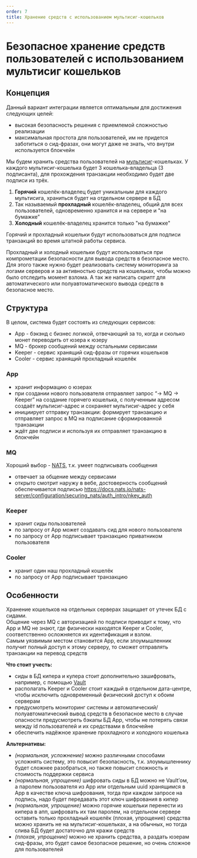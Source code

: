 ```yaml
---
order: 7
title: Хранение средств с использованием мультисиг-кошельков
---
```


# Безопасное хранение средств пользователей с использованием мультисиг кошельков

## Концепция

Данный вариант интеграции является оптимальным для достижения следующих целей:

- высокая безопасность решения с приемлемой сложностью реализации
- максимальная простота для пользователей, им не придется заботиться о сид-фразах, они могут даже не знать, что внутри используется блокчейн

Мы будем хранить средства пользователей на [мультисиг](/docs#multisignatures)-кошельках. У каждого мультисиг-кошелька будет 3 кошелька-владельца (3 подписанта), для прохождения транзакции необходимо будет две подписи из трёх.

1. **Горячий** кошелёк-владелец будет уникальным для каждого мультисига, храниться будет на отдельном сервере в БД
2. Так называемый **прохладный** кошелёк-владелец, общий для всех пользователей, одновременно хранится и на сервере и "на бумажке"
3. **Холодный** кошелёк-владелец хранится только "на бумажке"

Горячий и прохладный кошельки будут использоваться для подписи транзакций во время штатной работы сервиса.

Прохладный и холодный кошельки будут использоваться при компрометации безопасности для вывода средств в безопасное место. Для этого также нужно будет реализовать систему мониторинга за логами серверов и за активностью средств на кошельках, чтобы можно было отследить момент взлома. А так же написать скрипт для автоматического или полуавтоматического вывода средств в безопасное место.


## Структура

В целом, система будет состоять из следующих сервисов:

- App - бэкэнд с бизнес логикой, отвечающий за то, когда и сколько монет переводить от юзера к юзеру
- MQ - брокер сообщений между остальными сервисами
- Keeper - сервис хранящий сид-фразы от горячих кошельков
- Cooler - сервис хранящий прохладный кошелёк

### App
- хранит информацию о юзерах
- при создании нового пользователя отправляет запрос “-> MQ -> Keeper” на создание горячего кошелька, с полученным адресом создаёт мультисиг-адрес и сохраняет мультисиг-адрес у себя
- инициирует отправку транзакции: формирует транзакцию и отправляет запрос в MQ на подписание сформированной транзакции
- ждёт две подписи и используя их отправляет транзакцию в блокчейн

### MQ

Хороший выбор - [NATS](https://docs.nats.io/whats_new_20), т.к. умеет подписывать сообщения

- отвечает за общение между сервисами
- открыто смотрит наружу в вебе, достоверность сообщений обеспечивается подписью https://docs.nats.io/nats-server/configuration/securing_nats/auth_intro/nkey_auth

### Keeper
- хранит сиды пользователей
- по запросу от App может создавать сид для нового пользователя
- по запросу от App подписывает транзакцию приватником пользователя


### Cooler
- хранит один наш прохладный кошелёк
- по запросу от App подписывает транзакцию


## Особенности
Хранение кошельков на отдельных серверах защищает от утечек БД с сидами.  
Общение через MQ с авторизацией по подписи приводит к тому, что App и MQ не знают, где физически находятся Keeper и Cooler, соответственно осложняется их идентификация и взлом.  
Самым уязвимым местом становится App, если злоумышленник получит полный доступ к этому серверу, то сможет отправлять транзакции на перевод средств

**Что стоит учесть:**

- сиды в БД кипера и кулера стоит дополнительно зашифровать, например, с помощью [Vault](https://www.vaultproject.io/)
- располагать Keeper и Cooler стоит каждый в отдельном дата-центре, чтобы исключить одновременный физический доступ к обоим серверам
- предусмотреть мониторинг системы и автоматический/полуавтоматический вывод средств в безопасное место в случае опасности
предусмотреть бэкапы БД App, чтобы не потерять связи между id пользователей и их средствами в блокчейне
- обеспечить надёжное хранение прохладного и холодного кошелька 

**Альтернативы:**

- *(нормальная, усложнение)* можно различными способами усложнять систему, это повысит безопасность, т.к. злоумышленнику будет сложнее разобраться, но также повысит сложность и стоимость поддержки сервиса
- *(нормальная, упрощение)* шифровать сиды в БД можно не Vault’ом, а паролем пользователя из App или отдельным uuid хранящимся в App в качестве ключа шифрования, тогда при каждом запросе на подпись, надо будет передавать этот ключ шифрования в кипер
- *(нормальная, упрощение)* можно горячие кошельки перенести из кипера в апп, шифровать их там паролем, на отдельном сервере оставить только прохладный кошелёк
(плохая, упрощение) средства можно хранить не на мультисиг-кошельках, а на обычных, но тогда слива БД будет достаточно для кражи средств
- *(плохая, упрощение)* можно не хранить средства, а раздать юзерам сид-фразы, это будет самое безопасное решение, но очень сложное для пользователей
